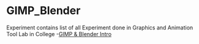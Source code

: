 # GIMP_Blender
Experiment contains list of all Experiment done in Graphics and Animation Tool Lab in College
-[GIMP & Blender Intro](https://github.com/neerajsingh116/GIMP_Blender/blob/main/Exp1_Gimp%20and%20Blender%20Intro.docx)
